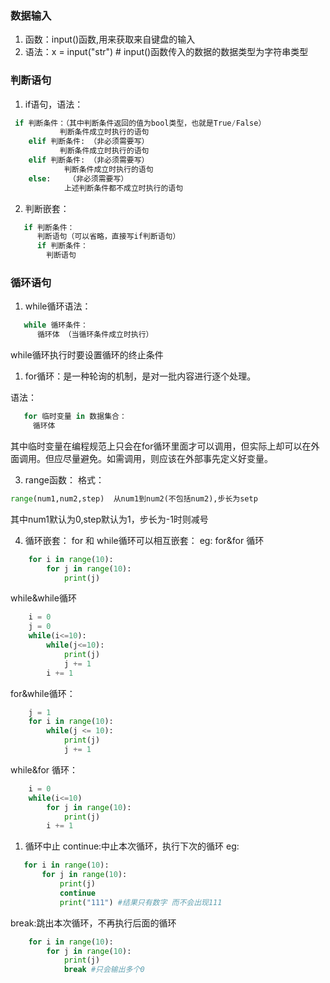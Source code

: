 ### 数据输入

1. 函数：input()函数,用来获取来自键盘的输入
2. 语法：x = input("str") # input()函数传入的数据的数据类型为字符串类型

### 判断语句

1. if语句，语法：
```python
 if 判断条件：（其中判断条件返回的值为bool类型，也就是True/False）  
           判断条件成立时执行的语句 
    elif 判断条件: （非必须需要写） 
           判断条件成立时执行的语句
    elif 判断条件: （非必须需要写）
            判断条件成立时执行的语句
    else:    （非必须需要写）
            上述判断条件都不成立时执行的语句
```

2. 判断嵌套：
```python
   if 判断条件：
      判断语句（可以省略，直接写if判断语句）
      if 判断条件：
        判断语句
```

### 循环语句

1. while循环语法：
```python
   while 循环条件：
      循环体 （当循环条件成立时执行）
``` 
  while循环执行时要设置循环的终止条件  


1. for循环：是一种轮询的机制，是对一批内容进行逐个处理。
   
  语法：
  ```python
     for 临时变量 in 数据集合：
       循环体  
   ```
  其中临时变量在编程规范上只会在for循环里面才可以调用，但实际上却可以在外面调用。但应尽量避免。如需调用，则应该在外部事先定义好变量。

3. range函数：
  格式：
  ```python
  range(num1,num2,step)  从num1到num2(不包括num2),步长为setp
  ```
  其中num1默认为0,step默认为1，步长为-1时则减号

4. 循环嵌套：
for 和 while循环可以相互嵌套：
eg:
for&for 循环
```python
    for i in range(10):
        for j in range(10):
            print(j)
```
while&while循环
```python
    i = 0
    j = 0
    while(i<=10):
        while(j<=10):
            print(j)
            j += 1
        i += 1    
```
for&while循环：
```python
    j = 1
    for i in range(10):
        while(j <= 10):
            print(j)
            j += 1
```
while&for 循环：
```python
    i = 0
    while(i<=10)
        for j in range(10):
            print(j)
        i += 1
```


 1. 循环中止
 continue:中止本次循环，执行下次的循环
 eg:
 ```python
    for i in range(10):
        for j in range(10):
            print(j)
            continue
            print("111") #结果只有数字 而不会出现111
 ```  
 break:跳出本次循环，不再执行后面的循环
```python
    for i in range(10):
        for j in range(10):
            print(j)
            break #只会输出多个0
```
   
